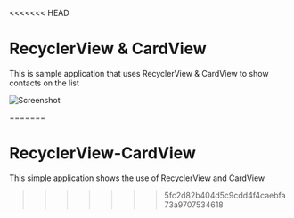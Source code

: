 <<<<<<< HEAD
# RecyclerView & CardView
This is sample application that uses RecyclerView & CardView to show contacts on the list 

![Screenshot](https://github.com/rohitsthaa/RecyclerView-CardView/blob/master/device-2015-10-28-004622.png)




=======
# RecyclerView-CardView
This simple application shows the use of RecyclerView and CardView
>>>>>>> 5fc2d82b404d5c9cdd4f4caebfa73a9707534618
